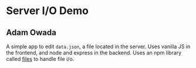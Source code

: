 # Server I/O Demo
## Adam Owada

A simple app to edit `data.json`, a file located in the server.
Uses vanilla JS in the frontend, and node and express in the backend.
Uses an npm library called [files](https://www.npmjs.com/package/files) to handle file i/o.
